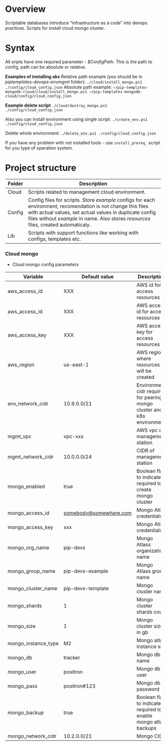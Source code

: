 # Overview
Scriptable databases introduce “infrastructure as a code” into devops practices. Scripts for install cloud mongo cluster.

# Syntax
All sripts have one required parameter - *$ConfigPath*. This is the path to config, path can be absolute or relative. 

**Examples of installing aks**
Relative path example (you should be in *piptemplates-devops-envmgmt* folder):
`
./cloud/install_mongo.ps1 ./config/cloud_config.json
`
Absolute path example:
`
~/pip-templates-mongodb-cloud/cloud/install_mongo.ps1 ~/pip-templates-mongodb-cloud/config/cloud_config.json
`

**Example delete script**
`
./cloud/destroy_mongo.ps1 ./config/cloud_config.json
`

Also you can install environment using single script:
`
./create_env.ps1 ./config/cloud_config.json
`

Delete whole environment:
`
./delete_env.ps1 ./config/cloud_config.json
`

If you have any problem with not installed tools - use `install_prereq_` script for you type of operation system.

# Project structure
| Folder | Description |
|----|----|
| Cloud | Scripts related to management cloud environment. | 
| Config | Config files for scripts. Store *example* configs for each environment, recomendation is not change this files with actual values, set actual values in duplicate config files without *example* in name. Also stores *resources* files, created automaticaly. | 
| Lib | Scripts with support functions like working with configs, templates etc. | 

### Cloud mongo

* Cloud mongo config parameters

| Variable | Default value | Description |
|----|----|---|
| aws_access_id | XXX | AWS id for access resources |
| aws_access_id | XXX | AWS access id for access resources |
| aws_access_key | XXX | AWS access key for access resources |
| aws_region | us-east-1 | AWS region where resources will be created |
| env_network_cidr | 10.9.0.0/21 | Environment cidr required for peering mongo cluster and k8s environment |
| mgmt_vpc | vpc-xxx | AWS vpc of management station |
| mgmt_network_cidr | 10.0.0.0/24 | CIDR of management station |
| mongo_enabled | true | Boolean flag to indicate is required to create mongo cluster |
| mongo_access_id | somebody@somewhere.com | Mongo Atlas credentials |
| mongo_access_key | xxx | Mongo Atlas credentials |
| mongo_org_name | pip-devs | Mongo Atlass organization name |
| mongo_group_name | pip-devs-example | Mongo Atlass group name |
| mongo_cluster_name | pip-devs-template | Mongo cluster name |
| mongo_shards | 1 | Mongo cluster shards count |
| mongo_size | 1 | Mongo cluster size in gb |
| mongo_instance_type | M2 | Mongo atlas instance size  |
| mongo_db | tracker | Mongo db name  |
| mongo_user | positron | Mongo db user |
| mongo_pass | positron#123 | Mongo db password |
| mongo_backup | true | Boolean flag to indicate is required to enable mongo atlas backups |
| mongo_network_cidr | 10.2.0.0/21 | Mongo CIDR |
